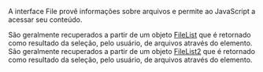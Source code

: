 A interface File provê informações sobre arquivos e permite ao JavaScript  a acessar seu conteúdo.

São geralmente recuperados a partir de um objeto [FileList](https://developer.mozilla.org/pt-BR/docs/Webasd/API/FileList) que é retornado como resultado da seleção, pelo usuário, de arquivos através do elemento.
São geralmente recuperados a partir de um objeto [FileList2](https://developer.mozilla.org/pt-BR/docs/Web/API/FileList) que é retornado como resultado da seleção, pelo usuário, de arquivos através do elemento.